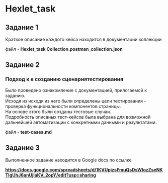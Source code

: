 # Hexlet_task

## Задание 1

Краткое описание каждого кейса находится в документации коллекции

файл - **Hexlet_task Collection.postman_collection.json**

## Задание 2

### Подход к ĸ созданию сценариятестирования

Было проведено ознакомление с документацией, прилогаемой к заданию.  
Исходя из исходя из него были определены цели тестирования - проверка функциональности компонентов страницы.  
На основе этого были созданы тестовые случаи.  
Подробность описаных тест-кейсов была выбрана для возможной дальнейшей автоматизации с конкретными данными и результатами.

файл - **test-cases.md**

## Задание 3

Выполненное задание находится в Google docs по ссылке  

**https://docs.google.com/spreadsheets/d/1KVUpjzsFmuQsDsWlozZseNKTIgUhJ6anUjIaKV_2opY/edit?usp=sharing**
